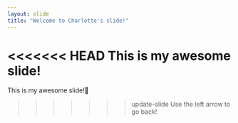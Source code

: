 ```yaml
---
layout: slide
title: "Welcome to Charlotte's slide!"
---
```

<<<<<<< HEAD
This is my awesome slide!
=======
This is my awesome slide!:tada:
>>>>>>> update-slide
Use the left arrow to go back!
